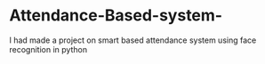 # Attendance-Based-system-
I had made a  project on smart based attendance system using face recognition in python 
